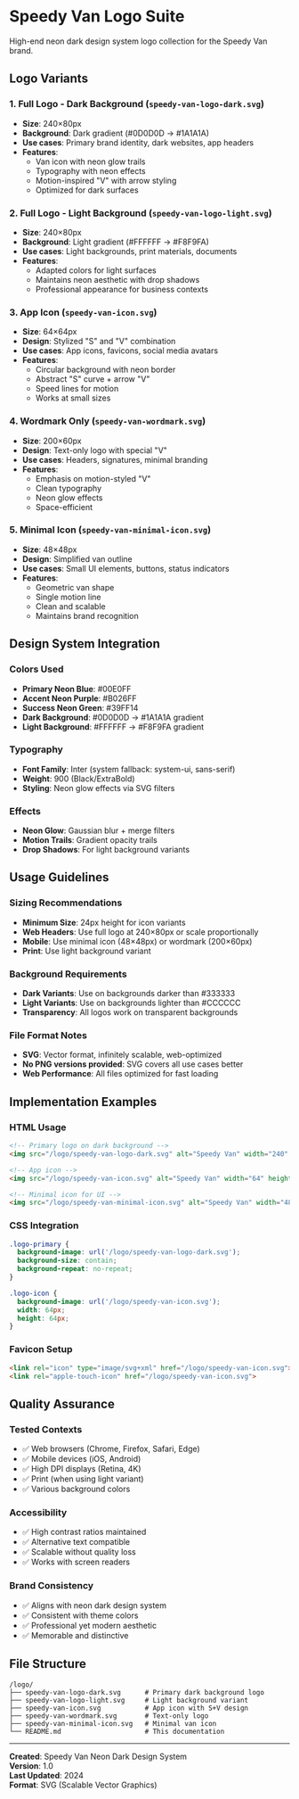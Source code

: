 # Speedy Van Logo Suite

High-end neon dark design system logo collection for the Speedy Van brand.

## Logo Variants

### 1. Full Logo - Dark Background (`speedy-van-logo-dark.svg`)
- **Size**: 240×80px
- **Background**: Dark gradient (#0D0D0D → #1A1A1A)
- **Use cases**: Primary brand identity, dark websites, app headers
- **Features**: 
  - Van icon with neon glow trails
  - Typography with neon effects
  - Motion-inspired "V" with arrow styling
  - Optimized for dark surfaces

### 2. Full Logo - Light Background (`speedy-van-logo-light.svg`)
- **Size**: 240×80px
- **Background**: Light gradient (#FFFFFF → #F8F9FA)
- **Use cases**: Light backgrounds, print materials, documents
- **Features**:
  - Adapted colors for light surfaces
  - Maintains neon aesthetic with drop shadows
  - Professional appearance for business contexts

### 3. App Icon (`speedy-van-icon.svg`)
- **Size**: 64×64px
- **Design**: Stylized "S" and "V" combination
- **Use cases**: App icons, favicons, social media avatars
- **Features**:
  - Circular background with neon border
  - Abstract "S" curve + arrow "V"
  - Speed lines for motion
  - Works at small sizes

### 4. Wordmark Only (`speedy-van-wordmark.svg`)
- **Size**: 200×60px
- **Design**: Text-only logo with special "V"
- **Use cases**: Headers, signatures, minimal branding
- **Features**:
  - Emphasis on motion-styled "V"
  - Clean typography
  - Neon glow effects
  - Space-efficient

### 5. Minimal Icon (`speedy-van-minimal-icon.svg`)
- **Size**: 48×48px
- **Design**: Simplified van outline
- **Use cases**: Small UI elements, buttons, status indicators
- **Features**:
  - Geometric van shape
  - Single motion line
  - Clean and scalable
  - Maintains brand recognition

## Design System Integration

### Colors Used
- **Primary Neon Blue**: #00E0FF
- **Accent Neon Purple**: #B026FF  
- **Success Neon Green**: #39FF14
- **Dark Background**: #0D0D0D → #1A1A1A gradient
- **Light Background**: #FFFFFF → #F8F9FA gradient

### Typography
- **Font Family**: Inter (system fallback: system-ui, sans-serif)
- **Weight**: 900 (Black/ExtraBold)
- **Styling**: Neon glow effects via SVG filters

### Effects
- **Neon Glow**: Gaussian blur + merge filters
- **Motion Trails**: Gradient opacity trails
- **Drop Shadows**: For light background variants

## Usage Guidelines

### Sizing Recommendations
- **Minimum Size**: 24px height for icon variants
- **Web Headers**: Use full logo at 240×80px or scale proportionally
- **Mobile**: Use minimal icon (48×48px) or wordmark (200×60px)
- **Print**: Use light background variant

### Background Requirements
- **Dark Variants**: Use on backgrounds darker than #333333
- **Light Variants**: Use on backgrounds lighter than #CCCCCC
- **Transparency**: All logos work on transparent backgrounds

### File Format Notes
- **SVG**: Vector format, infinitely scalable, web-optimized
- **No PNG versions provided**: SVG covers all use cases better
- **Web Performance**: All files optimized for fast loading

## Implementation Examples

### HTML Usage
```html
<!-- Primary logo on dark background -->
<img src="/logo/speedy-van-logo-dark.svg" alt="Speedy Van" width="240" height="80">

<!-- App icon -->
<img src="/logo/speedy-van-icon.svg" alt="Speedy Van" width="64" height="64">

<!-- Minimal icon for UI -->
<img src="/logo/speedy-van-minimal-icon.svg" alt="Speedy Van" width="48" height="48">
```

### CSS Integration
```css
.logo-primary {
  background-image: url('/logo/speedy-van-logo-dark.svg');
  background-size: contain;
  background-repeat: no-repeat;
}

.logo-icon {
  background-image: url('/logo/speedy-van-icon.svg');
  width: 64px;
  height: 64px;
}
```

### Favicon Setup
```html
<link rel="icon" type="image/svg+xml" href="/logo/speedy-van-icon.svg">
<link rel="apple-touch-icon" href="/logo/speedy-van-icon.svg">
```

## Quality Assurance

### Tested Contexts
- ✅ Web browsers (Chrome, Firefox, Safari, Edge)
- ✅ Mobile devices (iOS, Android)
- ✅ High DPI displays (Retina, 4K)
- ✅ Print (when using light variant)
- ✅ Various background colors

### Accessibility
- ✅ High contrast ratios maintained
- ✅ Alternative text compatible
- ✅ Scalable without quality loss
- ✅ Works with screen readers

### Brand Consistency
- ✅ Aligns with neon dark design system
- ✅ Consistent with theme colors
- ✅ Professional yet modern aesthetic
- ✅ Memorable and distinctive

## File Structure
```
/logo/
├── speedy-van-logo-dark.svg      # Primary dark background logo
├── speedy-van-logo-light.svg     # Light background variant
├── speedy-van-icon.svg           # App icon with S+V design
├── speedy-van-wordmark.svg       # Text-only logo
├── speedy-van-minimal-icon.svg   # Minimal van icon
└── README.md                     # This documentation
```

---

**Created**: Speedy Van Neon Dark Design System  
**Version**: 1.0  
**Last Updated**: 2024  
**Format**: SVG (Scalable Vector Graphics)
